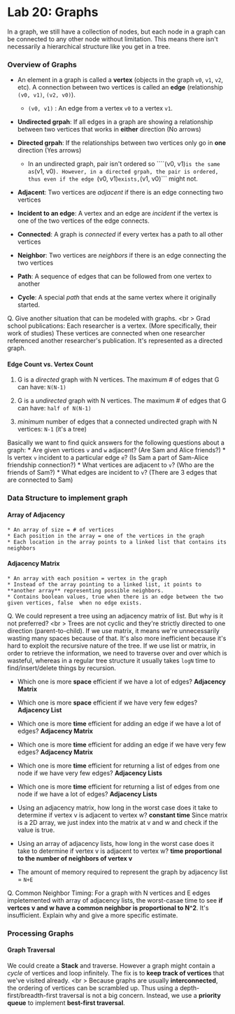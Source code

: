 Lab 20: Graphs
===

In a graph, we still have a collection of nodes, but each node in a graph can be connected to any other node without limitation. This means there isn't necessarily a hierarchical structure like you get in a tree. 

### Overview of Graphs
* An element in a graph is called a **vertex** (objects in the graph ```v0```, ```v1```, ```v2```, etc). A connection between two vertices is called an **edge** (relationship ```(v0, v1)```, ```(v2, v0)```). 
    * ```(v0, v1)``` : An edge from a vertex ```v0``` to a vertex ```v1```.

* **Undirected grpah**: If all edges in a graph are showing a relationship between two vertices that works in **either** direction (No arrows)

* **Directed grpah**: If the relationships between two vertices only go in **one** direction (Yes arrows) 
    
    * In an undirected graph, pair isn't ordered so ````(v0, v1)``` is the same as ```(v1, v0)```. However, in a directed grpah, the pair is ordered, thus even if the edge ```(v0, v1)``` exists, ```(v1, v0)``` might not.

* **Adjacent**: Two vertices are *adjacent* if there is an edge connecting two vertices

* **Incident to an edge**: A vertex and an edge are *incident* if the vertex is one of the two vertices of the edge connects.

* **Connected**: A graph is *connected* if every vertex has a path to all other vertices

* **Neighbor**: Two vertices are *neighbors* if there is an edge connecting the two vertices

* **Path**: A sequence of edges that can be followed from one vertex to another

* **Cycle**: A special *path* that ends at the same vertex where it originally started.

Q. Give another situation that can be modeled with graphs. <br \>
Grad school publications: Each researcher is a vertex. (More specifically, their work of studies) These vertices are connected when one researcher referenced another researcher's publication. It's represented as a directed graph.

#### Edge Count vs. Vertex Count
1. G is a *directed* graph with N vertices. The maximum # of edges that G can have: ```N(N-1)```

2. G is a *undirected* graph with N vertices. The maximum # of edges that G can have: ```half of N(N-1)```

3. *minimum* number of edges that a connected undirected graph with N vertices: ```N-1``` (it's a tree)

Basically we want to find quick answers for the following questions about a graph:
    * Are given vertices ```v``` and ```w``` adjacent? (Are Sam and Alice friends?)
    * Is vertex ```v``` incident to a particular edge ```e```? (Is Sam a part of Sam-Alice friendship connection?)
    * What vertices are adjacent to ```v```? (Who are the friends of Sam?)
    * What edges are incident to ```v```? (There are 3 edges that are connected to Sam)

### Data Structure to implement graph
#### Array of Adjacency
    * An array of size = # of vertices 
    * Each position in the array = one of the vertices in the graph
    * Each location in the array points to a linked list that contains its neighbors

#### Adjacency Matrix
    * An array with each position = vertex in the graph
    * Instead of the array pointing to a linked list, it points to **another array** representing possible neighbors.
    * Contains boolean values, true when there is an edge between the two given vertices, false  when no edge exists.

Q. We could represent a tree using an adjacency matrix of list. But why is it not preferred? <br \>
Trees are not cyclic and they're strictly directed to one direction (parent-to-child). If we use matrix, it means we're unnecessarily wasting many spaces because of that. It's also more inefficient because it's hard to exploit the recursive nature of the tree. If we use list or matrix, in order to retrieve the information, we need to traverse over and over which is wasteful, whereas in a regular tree structure it usually takes ```logN``` time to find/insert/delete things by recursion.

* Which one is more **space** efficient if we have a lot of edges? **Adjacency Matrix**

* Which one is more **space** efficient if we have very few edges? **Adjacency List**

* Which one is more **time** efficient for adding an edge if we have a lot of edges? **Adjacency Matrix**

* Which one is more **time** efficient for adding an edge if we have very few edges? **Adjacency Matrix**

* Which one is more **time** efficient for returning a list of edges from one node if we have very few edges? **Adjacency Lists**

* Which one is more **time** efficient for returning a list of edges from one node if we have a lot of edges? **Adjacency Lists**

* Using an adjacency matrix, how long in the worst case does it take to determine if vertex v is adjacent to vertex w? **constant time** Since matrix is a 2D array, we just index into the matrix at v and w and check if the value is true.

* Using an array of adjacency lists, how long in the worst case does it take to determine if vertex v is adjacent to vertex w? **time proportional to the number of neighbors of vertex v**

* The amount of memory required to represent the graph by adjacency list = ```N+E```

Q. Common Neighbor Timing: For a graph with N vertices and E edges impletemented with array of adjacency lists, the worst-casae time to see **if vertces v and w have a common neighbor is proportional to N^2**. It's insufficient. Explain why and give a more specific estimate.

### Processing Graphs
#### Graph Traversal
We could create a **Stack** and traverse. However a graph might contain a *cycle* of vertices and loop infinitely. The fix is to **keep track of vertices** that we've visited already. <br \>
Because graphs are usually **interconnected**, the ordering of vertices can be scrambled up. Thus using a depth-first/breadth-first traversal is not a big concern. Instead, we use a **priority queue** to implement **best-first traversal**.











